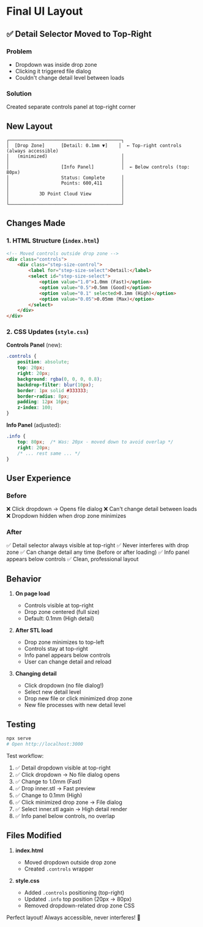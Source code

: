 # Final UI Layout

## ✅ Detail Selector Moved to Top-Right

### Problem
- Dropdown was inside drop zone
- Clicking it triggered file dialog
- Couldn't change detail level between loads

### Solution
Created separate controls panel at top-right corner

## New Layout

```
┌─────────────────────────────────────────┐
│  [Drop Zone]      [Detail: 0.1mm ▼]    │  ← Top-right controls (always accessible)
│   (minimized)                           │
│                                         │
│                   [Info Panel]          │  ← Below controls (top: 80px)
│                   Status: Complete      │
│                   Points: 600,411       │
│                                         │
│           3D Point Cloud View           │
│                                         │
└─────────────────────────────────────────┘
```

## Changes Made

### 1. HTML Structure (`index.html`)
```html
<!-- Moved controls outside drop zone -->
<div class="controls">
    <div class="step-size-control">
        <label for="step-size-select">Detail:</label>
        <select id="step-size-select">
            <option value="1.0">1.0mm (Fast)</option>
            <option value="0.5">0.5mm (Good)</option>
            <option value="0.1" selected>0.1mm (High)</option>
            <option value="0.05">0.05mm (Max)</option>
        </select>
    </div>
</div>
```

### 2. CSS Updates (`style.css`)

**Controls Panel** (new):
```css
.controls {
    position: absolute;
    top: 20px;
    right: 20px;
    background: rgba(0, 0, 0, 0.8);
    backdrop-filter: blur(10px);
    border: 1px solid #333333;
    border-radius: 8px;
    padding: 12px 16px;
    z-index: 100;
}
```

**Info Panel** (adjusted):
```css
.info {
    top: 80px;  /* Was: 20px - moved down to avoid overlap */
    right: 20px;
    /* ... rest same ... */
}
```

## User Experience

### Before
❌ Click dropdown → Opens file dialog
❌ Can't change detail between loads
❌ Dropdown hidden when drop zone minimizes

### After
✅ Detail selector always visible at top-right
✅ Never interferes with drop zone
✅ Can change detail any time (before or after loading)
✅ Info panel appears below controls
✅ Clean, professional layout

## Behavior

1. **On page load**
   - Controls visible at top-right
   - Drop zone centered (full size)
   - Default: 0.1mm (High detail)

2. **After STL load**
   - Drop zone minimizes to top-left
   - Controls stay at top-right
   - Info panel appears below controls
   - User can change detail and reload

3. **Changing detail**
   - Click dropdown (no file dialog!)
   - Select new detail level
   - Drop new file or click minimized drop zone
   - New file processes with new detail level

## Testing

```bash
npx serve
# Open http://localhost:3000
```

Test workflow:
1. ✅ Detail dropdown visible at top-right
2. ✅ Click dropdown → No file dialog opens
3. ✅ Change to 1.0mm (Fast)
4. ✅ Drop inner.stl → Fast preview
5. ✅ Change to 0.1mm (High)
6. ✅ Click minimized drop zone → File dialog
7. ✅ Select inner.stl again → High detail render
8. ✅ Info panel below controls, no overlap

## Files Modified

1. **index.html**
   - Moved dropdown outside drop zone
   - Created `.controls` wrapper

2. **style.css**
   - Added `.controls` positioning (top-right)
   - Updated `.info` top position (20px → 80px)
   - Removed dropdown-related drop zone CSS

Perfect layout! Always accessible, never interferes! 🎉
